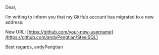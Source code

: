 Dear,

I’m writing to inform you that my GitHub account has migrated to a new address:

New URL: [https://github.com/your-new-username](https://github.com/andyPengtian/SteelSQL)

Best regards,
andyPengtian
